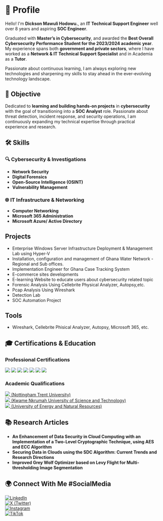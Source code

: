 # 🚀 Profile  

Hello! I'm **Dickson Mawuli Hodowu.**, an **IT Technical Support Engineer** well over 8 years and aspiring **SOC Engineer**.  

Graduated with **Master’s in Cybersecurity**, and awarded the **Best Overall Cybersecurity  Performance Student for the 2023/2024 academic year**.  My experience spans both **government and private sectors**, where I have worked as a **Network & IT Technical Support Specialist** and in Academia as a **Tutor**.  

Passionate about continuous learning, I am always exploring new technologies and sharpening my skills to stay ahead in the ever-evolving technology landscape.  

## 🎯 Objective  

Dedicated to **learning and building hands-on projects** in **cybersecurity** with the goal of transitioning into a **SOC Analyst** role. Passionate about threat detection, incident response, and security operations, I am continuously expanding my technical expertise through practical experience and research.  


## 🛠 Skills  

### 🔍 Cybersecurity & Investigations  
- **Network Security**
- **Digital Forensics**  
- **Open-Source Intelligence (OSINT)**  
- **Vulnerability Management**  

### 🌐 IT Infrastructure & Networking  
- **Computer Networking**  
- **Microsoft 365 Administration**  
- **Microsoft Azure/ Active Directory**

## Projects
- Enterprise Windows Server Infrastructure Deployment & Management Lab using Hyper-V
- Installation, configuration and management of Ghana Water Network - Regional and Sub offices.
- Implementation Engineer for Ghana Case Tracking System 
- E-commerce sites developments
- E-learning Website to educate users about cybersecurity related topic
- Forensic Analysis Using Cellebrite Physical Analyzer, Autopsy,etc.
- Pcap Analysis Using Wireshark
- Detection Lab
- SOC Automation Project

 ## Tools
 - Wireshark, Cellebrite Phisical Analyzer, Autopsy, Microsoft 365, etc.

## 🎓 Certifications & Education
### Professional Certifications  
<div>
<img src="https://img.shields.io/badge/-Microsoft%20Certified%3A%20Azure%20Fundamentals-0078D4?style=for-the-badge&logo=microsoft-azure&logoColor=white" />
<img src="https://img.shields.io/badge/-CompTIA%20A%2B-EA2C24?style=for-the-badge&logo=comptia&logoColor=white" />
<img src="https://img.shields.io/badge/-Certified%20Ethical%20Hacker-000000?style=for-the-badge&logo=ceh&logoColor=white" />
<img src="https://img.shields.io/badge/-ISC2%20Certified%20in%20Cybersecurity-00ADEF?style=for-the-badge&logo=isc2&logoColor=white" />
<img src="https://img.shields.io/badge/-HCIA%20Routing%20%26%20Switching-FF0000?style=for-the-badge&logo=huawei&logoColor=white" />
<img src="https://img.shields.io/badge/-ICSI%20CNSS%20Certified%20Network%20Security%20Specialist-FFA500?style=for-the-badge&logo=security&logoColor=white" />
<img src="https://img.shields.io/badge/-TCM%20Practical%20Helpdesk-4CAF50?style=for-the-badge&logo=thecybermentor&logoColor=white" />
</div>

### Academic Qualifications  
<div>
<a href="#"><img src="https://img.shields.io/badge/-MSc%20Cybersecurity-1E90FF?style=for-the-badge&logo=academia&logoColor=white" /> (Nottingham Trent University)</a><br>
<a href="#"><img src="https://img.shields.io/badge/-MSc%20Computer%20Science-228B22?style=for-the-badge&logo=academia&logoColor=white" /> (Kwame Nkrumah University of Science and Technology) </a> <br>
<a href="#"><img src="https://img.shields.io/badge/-BSc%20Computer%20Science-8A2BE2?style=for-the-badge&logo=academia&logoColor=white" /> (University of Energy and Natural Resources)  </a><br>
</div>

## 📚 Research Articles  

- **An Enhancement of Data Security in Cloud Computing with an Implementation of a Two-Level Cryptographic Technique, using AES and ECC Algorithm**  
- **Securing Data in Clouds using the SDC Algorithm: Current Trends and Research Directions**  
- **Improved Grey Wolf Optimizer based on Levy Flight for Multi-thresholding Image Segmentation**  


## 🌍 Connect With Me  #SocialMedia

[![LinkedIn](https://img.shields.io/badge/-LinkedIn-0077B5?style=for-the-badge&logo=linkedin&logoColor=white)](https://linkedin.com/in/dkmh)  
[![X (Twitter)](https://img.shields.io/badge/-X-000000?style=for-the-badge&logo=x&logoColor=white)](https://x.com/mawugod)  
[![Instagram](https://img.shields.io/badge/-Instagram-E4405F?style=for-the-badge&logo=instagram&logoColor=white)](https://www.instagram.com/mawugod1?igsh=MWpidHVjeGNyeG5naQ==)  
[![TikTok](https://img.shields.io/badge/-TikTok-000000?style=for-the-badge&logo=tiktok&logoColor=white)](http://tiktok.com/@mawugod1)  

